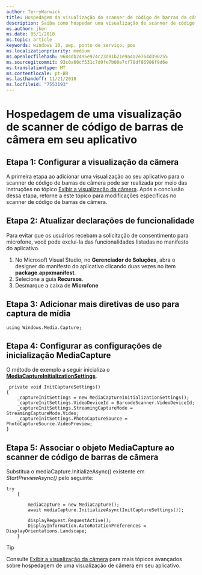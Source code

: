 ```yaml
---
author: TerryWarwick
title: Hospedagem da visualização do scanner de código de barras da câmera
description: Saiba como hospedar uma visualização de scanner de código de barras de câmera em seu aplicativo
ms.author: jken
ms.date: 05/1/2018
ms.topic: article
keywords: windows 10, uwp, ponto de serviço, pos
ms.localizationpriority: medium
ms.openlocfilehash: 9684db2495e974c23d81b21e9a4a2e764d390255
ms.sourcegitcommit: 93c0a60cf531c7d9fe7b00e7cf78df86906f9d6e
ms.translationtype: MT
ms.contentlocale: pt-BR
ms.lasthandoff: 11/21/2018
ms.locfileid: "7553193"
---
```

# <a name="hosting-a-camera-barcode-scanner-preview-in-your-application"></a>Hospedagem de uma visualização de scanner de código de barras de câmera em seu aplicativo
## <a name="step-1-setup-your-camera-preview"></a>Etapa 1: Configurar a visualização da câmera
A primeira etapa ao adicionar uma visualização ao seu aplicativo para o scanner de código de barras de câmera pode ser realizada por meio das instruções no tópico [Exibir a visualização da câmera](../audio-video-camera/simple-camera-preview-access.md).  Após a conclusão dessa etapa, retorne a este tópico para modificações específicas no scanner de código de barras de câmera.

## <a name="step-2-update-capability-declarations"></a>Etapa 2: Atualizar declarações de funcionalidade
Para evitar que os usuários recebam a solicitação de consentimento para microfone, você pode excluí-la das funcionalidades listadas no manifesto do aplicativo.

1. No Microsoft Visual Studio, no **Gerenciador de Soluções**, abra o designer do manifesto do aplicativo clicando duas vezes no item **package.appxmanifest**.
2. Selecione a guia **Recursos**.
3. Desmarque a caixa de **Microfone**

 ## <a name="step-3-add-additional-using-directive-for-media-capture"></a>Etapa 3: Adicionar mais diretivas de uso para captura de mídia

```Csharp
using Windows.Media.Capture;
```

## <a name="step-4-set-up-your-mediacapture-initialization-settings"></a>Etapa 4: Configurar as configurações de inicialização MediaCapture
O método de exemplo a seguir inicializa o [**MediaCaptureInitializationSettings**](https://docs.microsoft.com/uwp/api/windows.media.capture.mediacaptureinitializationsettings). 

```Csharp
 private void InitCaptureSettings()
{
    _captureInitSettings = new MediaCaptureInitializationSettings();
    _captureInitSettings.VideoDeviceId = BarcodeScanner.VideoDeviceId;
    _captureInitSettings.StreamingCaptureMode = StreamingCaptureMode.Video;
    _captureInitSettings.PhotoCaptureSource = PhotoCaptureSource.VideoPreview;
}
```
## <a name="step-5-associate-your-mediacapture-object-with-the-camera-barcode-scanner"></a>Etapa 5: Associar o objeto MediaCapture ao scanner de código de barras de câmera
Substitua o mediaCapture.InitializeAsync() existente em *StartPreviewAsync()* pelo seguinte:

```Csharp
try
    {

        mediaCapture = new MediaCapture();
        await mediaCapture.InitializeAsync(InitCaptureSettings());

        displayRequest.RequestActive();
        DisplayInformation.AutoRotationPreferences = DisplayOrientations.Landscape;
    }
```

> [!TIP]
> Consulte [Exibir a visualização da câmera](https://docs.microsoft.com/windows/uwp/audio-video-camera/simple-camera-preview-access#add-capability-declarations-to-the-app-manifest) para mais tópicos avançados sobre hospedagem de uma visualização de câmera em seu aplicativo.
